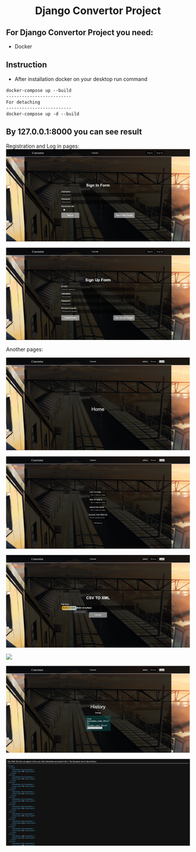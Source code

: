 <center><h1>Django Convertor Project</h1></center>

## For Django Convertor Project you need:
- Docker
## Instruction
- After installation docker on your desktop run command 
```
docker-compose up --build
-------------------------
For detaching
-------------------------
docker-compose up -d --build
```
## By 127.0.0.1:8000 you can see result
Registration and Log in pages:
![](.images/5.png)

![](.images/6.png)

Another pages:

![](.images/1.png)

![](.images/2.png)

![](.images/3.png)

![](.images/4.png)

![](.images/7.png)

![](.images/8.png)




